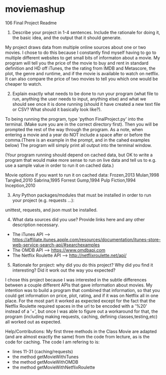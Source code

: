 # moviemashup

106 Final Project Readme

1. Describe your project in 1-4 sentences. Include the rationale for doing it, the basic idea, and the output that it should generate.

My project draws data from multiple online sources about one or two movies. I chose to do this because I constantly find myself having to go to multiple different websites to get small bits of informaton about a movie. My program will tell you the price of the movie to buy and rent in standard definition and HD off iTunes, the the rating from IMDB and Metascore, the plot, the genre and runtime, and if the movie is available to watch on netflix. It can also compare the price of two movies to tell you which one would be cheaper to watch.

2. Explain exactly what needs to be done to run your program (what file to run, anything the user needs to input, anything else) and what we should see once it is done running (should it have created a new text file or CSV? What should it basically look like?).

To being running the program, type 'python FinalProject.py' into the terminal. (Make sure you are in the correct directory first). Then you will be prompted the rest of the way through the program. As a note, when entering a movie and a year do NOT include a space after or before the comma.(There is an example in the prompt, and in the cahed examples below) The program will simply print all output into the terminal window.

(Your program running should depend on cached data, but OK to write a program that would make more sense to run on live data and tell us to e.g. use a sample value in order to run it on cached data.)

Movie options if you want to run it on cached data:
Frozen,2013
Mulan,1998
Tangled,2010
Sabrina,1995
Forrest Gump,1994
Pulp Fiction,1994
Inception,2010

3. Any Python packages/modules that must be installed in order to run your project (e.g. requests ...):

unittest, requests, and json must be installed.

4. What data sources did you use? Provide links here and any other description necessary.

- The iTunes API --> https://affiliate.itunes.apple.com/resources/documentation/itunes-store-web-service-search-api/#searchexamples
- The OMDB API --> https://www.omdbapi.com
- The Netflix Roulette API --> http://netflixroulette.net/api/


5. Rationale for project: why did you do this project? Why did you find it interesting? Did it work out the way you expected?

I chose this project because I was interested in the subtle differences between a couple different APIs that gave information about movies. My intention was to build a program that combined that information, so that you could get information on price, plot, rating, and if it was on Netflix all in one place. For the most part it worked as expected except for the fact that the Netflix Roulette required spaces in the url to be encoded with a '%20' instead of a '+', but once I was able to figure out a workaround for that, the program (including making requests, caching, defining classes,testing,etc) all worked out as expected. 


Help/Contributions:
My first three methods in the Class Movie are adapted (and are almost exactly the same) from the code from lecture, as is the code for caching. The code I am refering to is: 
- lines 11-31 (caching/requests)
- the method getMovieWithiTunes
- the method getMovieWithOMDB
- the method getMovieWithNetflixRoulette

